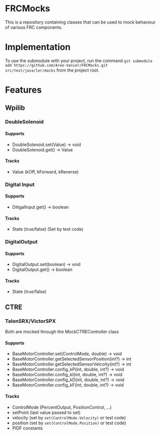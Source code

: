 # FRCMocks
This is a repository containing classes that can be used to mock behaviour of various FRC components.

# Implementation
To use the submodule with your project, run the command `git submodule add https://github.com/Aree-Vanier/FRCMocks.git src/test/java/ler/mocks` from the project root.

# Features
## Wpilib
### DoubleSolenoid
#### Supports
 - DoubleSolenoid.set(Value) → void
 - DoubleSolenoid.get() → Value
#### Tracks
 - Value (kOff, kForward, kReverse)

### Digital Input
#### Supports
 - DitigalInput.get() → boolean
#### Tracks
 - State (true/false) (Set by test code)

### DigitalOutput
#### Supports
 - DigitalOutput.set(boolean) → void
 - DigitalOutput.get() → boolean
#### Tracks
 - State (true/false)
 
## CTRE
### TalonSRX/VictorSPX
Both are mocked through the MockCTREController class
#### Supports
 - BaseMotorController.set(ControlMode, double) -> void
 - BaseMotorController.getSelectedSensorPosition(int?) -> int
 - BaseMotorController.getSelectedSensorVelcoity(int?) -> int
 - BaseMotorController.config_kP(int, double, int?) -> void
 - BaseMotorController.config_kI(int, double, int?) -> void
 - BaseMotorController.config_kD(int, double, int?) -> void
 - BaseMotorController.config_kF(int, double, int?) -> void
#### Tracks
 - ControlMode (PercentOutput, PositionControl, ...)
 - setPoint (last value passed to set)
 - velocity (set by `set(ControlMode.Velocity)` or test code)
 - position (set by `set(ControlMode.Position)` or test code)
 - PIDF constants